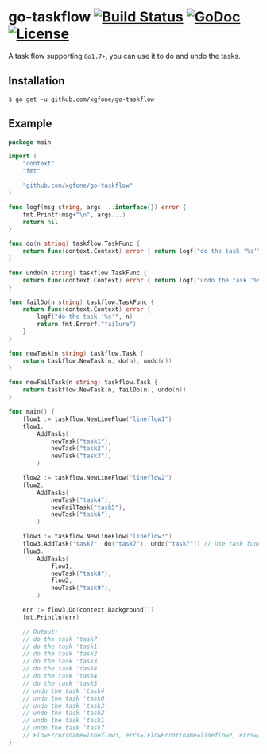 # go-taskflow [![Build Status](https://github.com/xgfone/go-taskflow/actions/workflows/go.yml/badge.svg)](https://github.com/xgfone/go-taskflow/actions/workflows/go.yml) [![GoDoc](https://pkg.go.dev/badge/github.com/xgfone/go-taskflow)](https://pkg.go.dev/github.com/xgfone/go-taskflow) [![License](https://img.shields.io/badge/License-Apache%202.0-blue.svg?style=flat-square)](https://raw.githubusercontent.com/xgfone/go-taskflow/master/LICENSE)

A task flow supporting `Go1.7+`, you can use it to do and undo the tasks.

## Installation
```shell
$ go get -u github.com/xgfone/go-taskflow
```

## Example
```go
package main

import (
	"context"
	"fmt"

	"github.com/xgfone/go-taskflow"
)

func logf(msg string, args ...interface{}) error {
	fmt.Printf(msg+"\n", args...)
	return nil
}

func do(n string) taskflow.TaskFunc {
	return func(context.Context) error { return logf("do the task '%s'", n) }
}

func undo(n string) taskflow.TaskFunc {
	return func(context.Context) error { return logf("undo the task '%s'", n) }
}

func failDo(n string) taskflow.TaskFunc {
	return func(context.Context) error {
		logf("do the task '%s'", n)
		return fmt.Errorf("failure")
	}
}

func newTask(n string) taskflow.Task {
	return taskflow.NewTask(n, do(n), undo(n))
}

func newFailTask(n string) taskflow.Task {
	return taskflow.NewTask(n, failDo(n), undo(n))
}

func main() {
	flow1 := taskflow.NewLineFlow("lineflow1")
	flow1.
		AddTasks(
			newTask("task1"),
			newTask("task2"),
			newTask("task3"),
		)

	flow2 := taskflow.NewLineFlow("lineflow2")
	flow2.
		AddTasks(
			newTask("task4"),
			newFailTask("task5"),
			newTask("task6"),
		)

	flow3 := taskflow.NewLineFlow("lineflow3")
	flow3.AddTask("task7", do("task7"), undo("task7")) // Use task functions
	flow3.
		AddTasks(
			flow1,
			newTask("task8"),
			flow2,
			newTask("task9"),
		)

	err := flow3.Do(context.Background())
	fmt.Println(err)

	// Output:
	// do the task 'task7'
	// do the task 'task1'
	// do the task 'task2'
	// do the task 'task3'
	// do the task 'task8'
	// do the task 'task4'
	// do the task 'task5'
	// undo the task 'task4'
	// undo the task 'task8'
	// undo the task 'task3'
	// undo the task 'task2'
	// undo the task 'task1'
	// undo the task 'task7'
	// FlowError(name=lineflow3, errs=[FlowError(name=lineflow2, errs=[TaskError(name=task5, doerr=failure)])])
}
```
